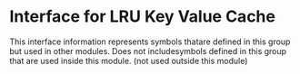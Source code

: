 
# Interface for LRU Key Value Cache
This interface information represents symbols thatare defined in this group but used in other modules.  Does not includesymbols defined in this group that are used inside this module.
(not used outside this module)
